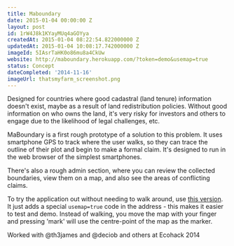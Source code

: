 ```yaml
---
title: Maboundary
date: 2015-01-04 00:00:00 Z
layout: post
id: 1rW4J8k1KYayMUq4aGOYya
createdAt: 2015-01-04 08:22:54.822000000 Z
updatedAt: 2015-01-04 10:08:17.742000000 Z
imageId: 5IAsrTaHK0o86mu8a4CkUw
website: http://maboundary.herokuapp.com/?token=demo&usemap=true
status: Concept
dateCompleted: '2014-11-16'
imageUrl: thatsmyfarm_screenshot.png
---
```


Designed for countries where good cadastral (land tenure) information doesn't exist, maybe as a result of land redistribution policies. Without good information on who owns the land, it's very risky for investors and others to engage due to the likelihood of legal challenges, etc.

MaBoundary is a first rough prototype of a solution to this problem. It uses smartphone GPS to track where the user walks, so they can trace the outline of their plot and begin to make a formal claim. It's designed to run in the web browser of the simplest smartphones.

There's also a rough admin section, where you can review the collected boundaries, view them on a map, and also see the areas of conflicting claims.

To try the application out without needing to walk around, use [this version](http://maboundary.herokuapp.com/?token=demo&usemap=true). It just adds a special `usemap=true` code in the address - this makes it easier to test and demo. Instead of walking, you move the map with your finger and pressing 'mark' will use the centre-point of the map as the marker.

Worked with @th3james and @deciob and others at Ecohack 2014